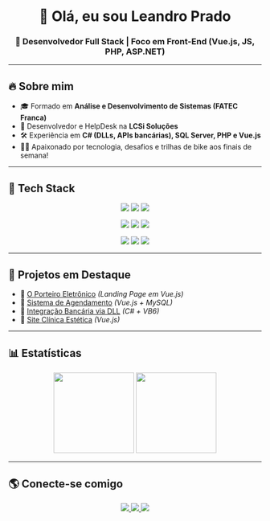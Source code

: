 <!-- Banner ou título -->
<h1 align="center">👋 Olá, eu sou Leandro Prado</h1>
<h3 align="center">🚀 Desenvolvedor Full Stack | Foco em Front-End (Vue.js, JS, PHP, ASP.NET)</h3>

---

## 🔥 Sobre mim
- 🎓 Formado em **Análise e Desenvolvimento de Sistemas (FATEC Franca)**  
- 💼 Desenvolvedor e HelpDesk na **LCSi Soluções**  
- 🛠 Experiência em **C# (DLLs, APIs bancárias), SQL Server, PHP e Vue.js**  
- 🚴‍♂️ Apaixonado por tecnologia, desafios e trilhas de bike aos finais de semana!  

---

## 🚀 Tech Stack
<p align="center">
  <img src="https://img.shields.io/badge/HTML5-orange?logo=html5&logoColor=white&style=for-the-badge"/>
  <img src="https://img.shields.io/badge/CSS3-blue?logo=css3&logoColor=white&style=for-the-badge"/>
  <img src="https://img.shields.io/badge/JavaScript-yellow?logo=javascript&logoColor=black&style=for-the-badge"/>
</p>

<p align="center">
  <img src="https://img.shields.io/badge/Vue.js-42b883?logo=vue.js&logoColor=white&style=for-the-badge"/>
  <img src="https://img.shields.io/badge/Bootstrap-563D7C?logo=bootstrap&logoColor=white&style=for-the-badge"/>
  <img src="https://img.shields.io/badge/PHP-777BB4?logo=php&logoColor=white&style=for-the-badge"/>
</p>

<p align="center">
  <img src="https://img.shields.io/badge/C%23-239120?logo=c-sharp&logoColor=white&style=for-the-badge"/>
  <img src="https://img.shields.io/badge/.NET-512BD4?logo=dotnet&logoColor=white&style=for-the-badge"/>
  <img src="https://img.shields.io/badge/SQL%20Server-CC2927?logo=microsoftsqlserver&logoColor=white&style=for-the-badge"/>
</p>


---

## 📌 Projetos em Destaque
- 🔗 [O Porteiro Eletrônico](https://oporteiroeletronico.netlify.app/) *(Landing Page em Vue.js)*  
- 🔗 [Sistema de Agendamento](#) *(Vue.js + MySQL)*  
- 🔗 [Integração Bancária via DLL](#) *(C# + VB6)*  
- 🔗 [Site Clínica Estética](https://annamoura.netlify.app/) *(Vue.js)*  

---

## 📊 Estatísticas
<p align="center">
  <img src="https://github-readme-stats.vercel.app/api?username=LeandroVPrado&show_icons=true&theme=radical" height="160"/>
  <img src="https://github-readme-stats.vercel.app/api/top-langs/?username=LeandroVPrado&layout=compact&theme=radical" height="160"/>
</p>

---

## 🌎 Conecte-se comigo
<p align="center">
  <a href="https://www.linkedin.com/in/leandro-prado-92b38a161" target="_blank">
    <img src="https://img.shields.io/badge/-LinkedIn-blue?logo=linkedin&logoColor=white&style=for-the-badge"/>
  </a>
  <a href="https://wa.me/5516993421030" target="_blank">
    <img src="https://img.shields.io/badge/-WhatsApp-25D366?logo=whatsapp&logoColor=white&style=for-the-badge"/>
  </a>
  <a href="#" target="_blank">
    <img src="https://img.shields.io/badge/-Portfólio-black?logo=firefox&logoColor=white&style=for-the-badge"/>
  </a>
</p>
